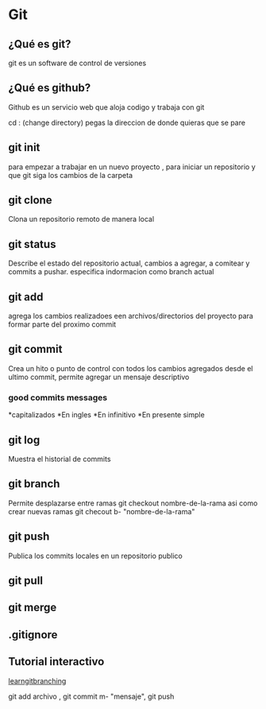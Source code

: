 # Git

## ¿Qué es git?
git es un software de control de versiones

## ¿Qué es github?
Github es un servicio web que aloja codigo y trabaja con git

cd : (change directory) pegas la direccion de donde quieras que se pare

## git init
para empezar a trabajar en un nuevo proyecto , para iniciar un repositorio y que git siga los cambios de la carpeta

## git clone
Clona un repositorio remoto de manera local

## git status
Describe el estado del repositorio actual, cambios a agregar, a comitear y commits a pushar. especifica indormacion como branch actual

## git add
agrega los cambios realizadoes een archivos/directorios del proyecto para formar parte del proximo commit

## git commit
Crea un hito o punto de control con todos los cambios agregados desde el ultimo commit, permite agregar un mensaje descriptivo

### good commits messages
*capitalizados
*En ingles
*En infinitivo
*En presente simple

## git log
Muestra el historial de commits

## git branch
Permite desplazarse entre ramas git checkout nombre-de-la-rama asi como crear nuevas ramas git checout b- "nombre-de-la-rama"

## git push
Publica los commits locales en un repositorio publico

## git pull

## git merge

## .gitignore

## Tutorial interactivo

[learngitbranching](https://learngitbranching.js.org/)

git add archivo , git commit m- "mensaje", git push
